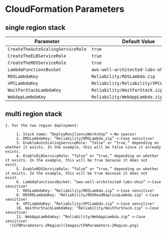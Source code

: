 # CloudFormation Parameters

## **single region** stack

|Parameter|Default Value|
|---|---|
|`CreateTheAutoScalingServiceRole`|`true`|
|`CreateTheELBServiceRole`|`true`|
|`CreateTheRDSServiceRole`|`true`|
|`LambdaFunctionsBucket`|`aws-well-architected-labs-ohio`|
|`RDSLambdaKey`|`Reliability/RDSLambda.zip`|
|`VPCLambdaKey`|`Reliability/Reliability/VPCLambda.zip`|
|`WaitForStackLambdaKey`|`Reliability/WaitForStack.zip`|
|`WebAppLambdaKey`|`Reliability/WebAppLambda.zip`|


## **multi region** stack

    1. For the two region deployment:

         1. Stack name: “DeployResiliencyWorkshop” <-No spaces!
         2. DMSLambdaKey: “Reliability/DMSLambda.zip” <-Case sensitive!
         3. EnableAutoScalingServiceRole: “false” or “true,” depending on whether it exists. In the example, this will be false since it already exists.
         4. EnableELBServiceRole: “false” or “true,” depending on whether it exists. In the example, this will be true because it does not exist.
         5. EnableRDSServiceRole: “false” or “true,” depending on whether it exists. In the example, this will be true because it does not exist.
         6. LambdaFunctionsBucket: “aws-well-architected-labs-ohio” <-Case sensitive!
         7. RDSLambdaKey: “Reliability/RDSLambda.zip” <-Case sensitive!
         8. RDSRRLambdaKey: "Reliability/RDSReadReplicaLambda.zip" <-Case sensitive!
         9. VPCLambdaKey: “Reliability/VPCLambda.zip” <-Case sensitive!
         10. WaitForStackLambdaKey: “Reliability/WaitForStack.zip” <-Case sensitive!
         11. WebAppLambdaKey: “Reliability/WebAppLambda.zip” <-Case sensitive!
      ![CFNParameters-2Region](Images/CFNParameters-2Region.png)  

